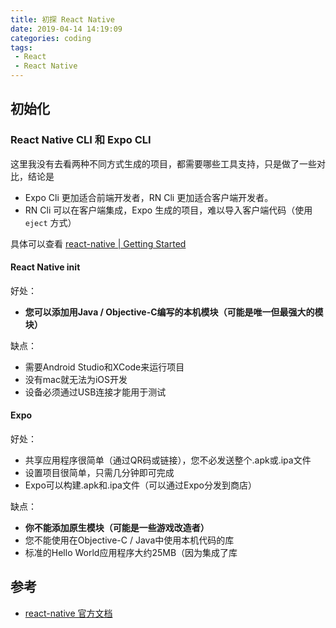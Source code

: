 ```yaml
---
title: 初探 React Native
date: 2019-04-14 14:19:09
categories: coding
tags:
 - React
 - React Native
---
```


## 初始化

### React Native CLI 和 Expo CLI

这里我没有去看两种不同方式生成的项目，都需要哪些工具支持，只是做了一些对比，结论是 

* Expo Cli 更加适合前端开发者，RN Cli 更加适合客户端开发者。
* RN Cli 可以在客户端集成，Expo 生成的项目，难以导入客户端代码（使用 `eject` 方式）

具体可以查看 [react-native | Getting Started](https://facebook.github.io/react-native/docs/getting-started)

<!--more-->

#### React Native init

好处：

* **您可以添加用Java / Objective-C编写的本机模块（可能是唯一但最强大的模块）**

缺点：

* 需要Android Studio和XCode来运行项目
* 没有mac就无法为iOS开发
* 设备必须通过USB连接才能用于测试

#### Expo

好处：

* 共享应用程序很简单（通过QR码或链接），您不必发送整个.apk或.ipa文件
* 设置项目很简单，只需几分钟即可完成
* Expo可以构建.apk和.ipa文件（可以通过Expo分发到商店）

缺点：

* **你不能添加原生模块（可能是一些游戏改造者）**
* 您不能使用在Objective-C / Java中使用本机代码的库
* 标准的Hello World应用程序大约25MB（因为集成了库

### 


## 参考

* [react-native 官方文档](https://facebook.github.io/react-native/docs/getting-started)
